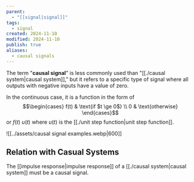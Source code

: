 ```yaml
---
parent:
  - "[[signal|signal]]"
tags:
  - signal
created: 2024-11-10
modified: 2024-11-10
publish: true
aliases:
  - causal signals
---
```

The term "**causal signal**" is less commonly used than "[[./causal system|causal system]]," but it refers to a specific type of signal where all outputs with negative inputs have a value of zero.

In the continuous case, it is a function in the form of
$$\begin{cases} f(t) & \text{if $t \ge 0$} \\ 0 & \text{otherwise} \end{cases}$$
or $f(t) \ u(t)$ where $u(t)$ is the [[./unit step function|unit step function]].

![[../assets/causal signal examples.webp|600]]

## Relation with Casual Systems
The [[impulse response|impulse response]] of a [[./causal system|causal system]] must be a causal signal.